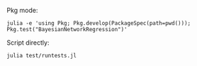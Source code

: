 
Pkg mode:

```
julia -e 'using Pkg; Pkg.develop(PackageSpec(path=pwd())); Pkg.test("BayesianNetworkRegression")'
```


Script directly:

```
julia test/runtests.jl
```